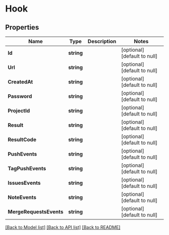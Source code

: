 # Hook

## Properties
Name | Type | Description | Notes
------------ | ------------- | ------------- | -------------
**Id** | **string** |  | [optional] [default to null]
**Url** | **string** |  | [optional] [default to null]
**CreatedAt** | **string** |  | [optional] [default to null]
**Password** | **string** |  | [optional] [default to null]
**ProjectId** | **string** |  | [optional] [default to null]
**Result** | **string** |  | [optional] [default to null]
**ResultCode** | **string** |  | [optional] [default to null]
**PushEvents** | **string** |  | [optional] [default to null]
**TagPushEvents** | **string** |  | [optional] [default to null]
**IssuesEvents** | **string** |  | [optional] [default to null]
**NoteEvents** | **string** |  | [optional] [default to null]
**MergeRequestsEvents** | **string** |  | [optional] [default to null]

[[Back to Model list]](../README.md#documentation-for-models) [[Back to API list]](../README.md#documentation-for-api-endpoints) [[Back to README]](../README.md)


